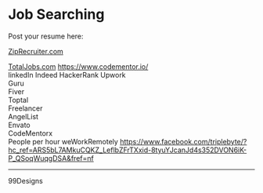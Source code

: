 Job Searching
=============

Post your resume here:

[ZipRecruiter.com](http://ZipRecruiter.com)

[TotalJobs.com](totalJobs.com)
https://www.codementor.io/  
linkedIn
Indeed
HackerRank
Upwork  
Guru  
Fiver  
Toptal  
Freelancer  
AngelList  
Envato  
CodeMentorx  
People per hour
weWorkRemotely
https://www.facebook.com/triplebyte/?hc_ref=ARS5bL7AMkuCQKZ_LeflbZFrTXxid-8tyuYJcanJd4s352DVON6iK-P_QSoqWuqgDSA&fref=nf

---

99Designs  
